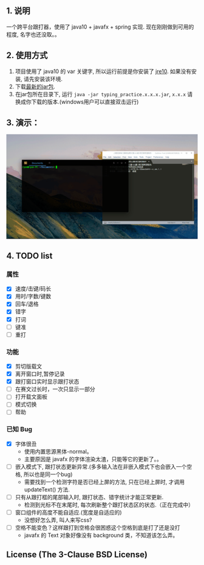 
## 1. 说明
一个跨平台跟打器，使用了 java10 + javafx + spring 实现.
现在刚刚做到可用的程度, 名字也还没取。。

## 2. 使用方式
1. 项目使用了 java10 的 var 关键字, 所以运行前提是你安装了 [jre10](http://www.oracle.com/technetwork/java/javase/downloads/jre10-downloads-4417026.html). 如果没有安装, 请先安装该环境.
2. 下载[最新的jar包](https://github.com/yuansuye/TypingPractice/releases).
3. 在jar包所在目录下, 运行 `java -jar typing_practice.x.x.x.jar`, `x.x.x` 请换成你下载的版本.(windows用户可以直接双击运行)


## 3. 演示：
![跟打演示](跟打演示.gif)

## 4. TODO list

### 属性

- [x] 速度/击键/码长
- [x] 用时/字数/键数
- [x] 回车/退格
- [x] 错字
- [x] 打词
- [ ] 键准
- [ ] 重打

### 功能

- [x] 剪切版载文
- [x] 离开窗口时,暂停记录
- [x] 跟打窗口实时显示跟打状态
- [ ] 在赛文过长时，一次只显示一部分
- [ ] 打开载文面板
- [ ] 模式切换
- [ ] 帮助

### 已知 Bug

- [x] 字体很丑
	- 使用内置思源黑体-normal。
	- 主要原因是 javafx 的字体渲染太渣，只能等它的更新了。。
- [ ] 嵌入模式下, 跟打状态更新异常.(多多输入法在非嵌入模式下也会嵌入一个空格, 所以也是同一个bug)
	- 需要找到一个检测字符是否已经上屏的方法, 只在已经上屏时, 才调用 updateText() 方法.
- [ ] 只有从跟打框的尾部输入时, 跟打状态、错字统计才能正常更新. 
	- 检测到光标不在末尾时, 每次刷新整个跟打状态区的状态.（正在完成中）
- [ ] 窗口组件的高度不能自适应.(宽度是自适应的)
	- 没想好怎么弄, 叫人来写css?
- [ ] 空格不能变色？这样跟打到空格会很困惑这个空格到底是打了还是没打
    - javafx 的 Text 对象好像没有 background 类，不知道该怎么弄。
    
    
## License (The 3-Clause BSD License)

